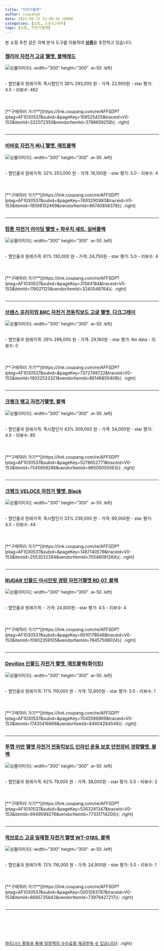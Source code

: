 ```yaml
---
title: "자전거헬멧"
author: coupang6
date: 2023-08-12 22:49:16 +0800
categories: [쇼핑, 스포츠/레저]
tags: [쇼핑, 자전거헬멧]
---
```


본 쇼핑 추천 글은 자체 분석 도구를 이용하여 [**상품**](https://link.coupang.com/a/bao1ui)을 추천하고 있습니다.

### [켈리마 자전거 고글 헬맷, 블랙레드](https://link.coupang.com/re/AFFSDP?lptag=AF1030537&subid=&pageKey=106525425&traceid=V0-153&itemId=322072350&vendorItemId=3788659259)

![상품이미지](https://thumbnail8.coupangcdn.com/thumbnails/remote/230x230ex/image/retail/images/1888547310139959-53a81c8f-938e-4387-81bf-0c5c652ed6f5.jpg){: width="300" height="300" .w-50 .left}


<br>
- 할인율과 원래가격: 즉시할인가 38%  293,000   원
- 가격: 22,900원
- star 평가: 4.5
- 리뷰수: 462
<br>
<br>
<br>
<br>
[**구매하러 가기**](https://link.coupang.com/re/AFFSDP?lptag=AF1030537&subid=&pageKey=106525425&traceid=V0-153&itemId=322072350&vendorItemId=3788659259){: .right}
<br>
<br>

---

### [비바로 자전거 써니 헬멧, 매트블랙](https://link.coupang.com/re/AFFSDP?lptag=AF1030537&subid=&pageKey=7493290983&traceid=V0-153&itemId=19598152469&vendorItemId=86740858379)

![상품이미지](https://thumbnail8.coupangcdn.com/thumbnails/remote/230x230ex/image/retail/images/2023/07/31/13/8/e8feb876-1ccd-4f0c-bf7d-d8b278821804.jpg){: width="300" height="300" .w-50 .left}


<br>
- 할인율과 원래가격: 32%  253,000   원
- 가격: 19,100원
- star 평가: 5.0
- 리뷰수: 4
<br>
<br>
<br>
<br>
[**구매하러 가기**](https://link.coupang.com/re/AFFSDP?lptag=AF1030537&subid=&pageKey=7493290983&traceid=V0-153&itemId=19598152469&vendorItemId=86740858379){: .right}
<br>
<br>

---

### [탑톤 자전거 라이딩 헬멧 + 파우치 세트, 실버블랙](https://link.coupang.com/re/AFFSDP?lptag=AF1030537&subid=&pageKey=31584184&traceid=V0-153&itemId=119021125&vendorItemId=3240548764)

![상품이미지](https://thumbnail7.coupangcdn.com/thumbnails/remote/230x230ex/image/product/image/vendoritem/2018/11/02/3240548764/2c03a7af-96ce-4d69-869f-5ab478038bf6.jpg){: width="300" height="300" .w-50 .left}


<br>
- 할인율과 원래가격: 61%  130,000   원
- 가격: 24,750원
- star 평가: 5.0
- 리뷰수: 4
<br>
<br>
<br>
<br>
[**구매하러 가기**](https://link.coupang.com/re/AFFSDP?lptag=AF1030537&subid=&pageKey=31584184&traceid=V0-153&itemId=119021125&vendorItemId=3240548764){: .right}
<br>
<br>

---

### [브렌스 프리미엄 BRC 자전거 전동킥보드 고글 헬멧, 다크그레이](https://link.coupang.com/re/AFFSDP?lptag=AF1030537&subid=&pageKey=7372749722&traceid=V0-153&itemId=19022533321&vendorItemId=86146850408)

![상품이미지](https://thumbnail10.coupangcdn.com/thumbnails/remote/230x230ex/image/retail/images/568966035323199-65af143d-5431-400f-96ba-6ff1ba7c66f8.jpg){: width="300" height="300" .w-50 .left}


<br>
- 할인율과 원래가격: 29%  298,000   원
- 가격: 29,160원
- star 평가: No data
- 리뷰수: 0
<br>
<br>
<br>
<br>
[**구매하러 가기**](https://link.coupang.com/re/AFFSDP?lptag=AF1030537&subid=&pageKey=7372749722&traceid=V0-153&itemId=19022533321&vendorItemId=86146850408){: .right}
<br>
<br>

---

### [크랭크 탱고 자전거헬멧, 블랙](https://link.coupang.com/re/AFFSDP?lptag=AF1030537&subid=&pageKey=5278652771&traceid=V0-153&itemId=7545658286&vendorItemId=86505005563)

![상품이미지](https://thumbnail9.coupangcdn.com/thumbnails/remote/230x230ex/image/vendor_inventory/509c/db3672fad9c96fd76920f046521703646c1c570eb8f9e0bcb24d5ebc736a.jpg){: width="300" height="300" .w-50 .left}


<br>
- 할인율과 원래가격: 즉시할인가 43%  309,000   원
- 가격: 54,000원
- star 평가: 4.5
- 리뷰수: 85
<br>
<br>
<br>
<br>
[**구매하러 가기**](https://link.coupang.com/re/AFFSDP?lptag=AF1030537&subid=&pageKey=5278652771&traceid=V0-153&itemId=7545658286&vendorItemId=86505005563){: .right}
<br>
<br>

---

### [크랭크 VELOCE 자전거 헬멧, Black](https://link.coupang.com/re/AFFSDP?lptag=AF1030537&subid=&pageKey=1487140579&traceid=V0-153&itemId=2553532394&vendorItemId=70546081264)

![상품이미지](https://thumbnail9.coupangcdn.com/thumbnails/remote/230x230ex/image/retail/images/439855487032599-bd6511f4-a910-41e4-be7d-57b6724baee8.jpg){: width="300" height="300" .w-50 .left}


<br>
- 할인율과 원래가격: 즉시할인가 33%  239,000   원
- 가격: 69,000원
- star 평가: 4.5
- 리뷰수: 44
<br>
<br>
<br>
<br>
[**구매하러 가기**](https://link.coupang.com/re/AFFSDP?lptag=AF1030537&subid=&pageKey=1487140579&traceid=V0-153&itemId=2553532394&vendorItemId=70546081264){: .right}
<br>
<br>

---

### [RUDAR 인몰드 아시안핏 경량 자전거헬멧 RD 07, 블랙](https://link.coupang.com/re/AFFSDP?lptag=AF1030537&subid=&pageKey=6010178648&traceid=V0-153&itemId=10902359105&vendorItemId=78457599024)

![상품이미지](https://thumbnail9.coupangcdn.com/thumbnails/remote/230x230ex/image/vendor_inventory/8ef5/7620c1b325868f9872fb4d25bfecef4212eb694364161a5917f11186c372.jpg){: width="300" height="300" .w-50 .left}


<br>
- 할인율과 원래가격: 
- 가격: 24,800원
- star 평가: 4.5
- 리뷰수: 4
<br>
<br>
<br>
<br>
[**구매하러 가기**](https://link.coupang.com/re/AFFSDP?lptag=AF1030537&subid=&pageKey=6010178648&traceid=V0-153&itemId=10902359105&vendorItemId=78457599024){: .right}
<br>
<br>

---

### [Devilize 인몰드 자전거 헬멧, 매트블랙(화이트)](https://link.coupang.com/re/AFFSDP?lptag=AF1030537&subid=&pageKey=7045586869&traceid=V0-153&itemId=17435416668&vendorItemId=84604284549)

![상품이미지](https://thumbnail7.coupangcdn.com/thumbnails/remote/230x230ex/image/vendor_inventory/9f7e/7b77740310ebfa60cd8d251f1c4ed9ca1cd5af24231c1a231639d3a4135f.jpg){: width="300" height="300" .w-50 .left}


<br>
- 할인율과 원래가격: 17%  119,000   원
- 가격: 12,800원
- star 평가: 3.0
- 리뷰수: 1
<br>
<br>
<br>
<br>
[**구매하러 가기**](https://link.coupang.com/re/AFFSDP?lptag=AF1030537&subid=&pageKey=7045586869&traceid=V0-153&itemId=17435416668&vendorItemId=84604284549){: .right}
<br>
<br>

---

### [투랩 어반 헬멧 자전거 전동킥보드 인라인 운동 보호 안전장비 경량헬멧, 블랙](https://link.coupang.com/re/AFFSDP?lptag=AF1030537&subid=&pageKey=5263281347&traceid=V0-153&itemId=9949099276&vendorItemId=77331714200)

![상품이미지](https://thumbnail9.coupangcdn.com/thumbnails/remote/230x230ex/image/vendor_inventory/820b/6a46c51b0c4999fa3562d340d6fa636d885c91eeb82d9c7ccbf920fc9e21.jpg){: width="300" height="300" .w-50 .left}


<br>
- 할인율과 원래가격: 62%  79,000   원
- 가격: 38,000원
- star 평가: 5.0
- 리뷰수: 2
<br>
<br>
<br>
<br>
[**구매하러 가기**](https://link.coupang.com/re/AFFSDP?lptag=AF1030537&subid=&pageKey=5263281347&traceid=V0-153&itemId=9949099276&vendorItemId=77331714200){: .right}
<br>
<br>

---

### [락브로스 고글 일체형 자전거 헬멧 WT-018S, 블랙](https://link.coupang.com/re/AFFSDP?lptag=AF1030537&subid=&pageKey=5001263787&traceid=V0-153&itemId=6685735842&vendorItemId=73979427217)

![상품이미지](https://thumbnail9.coupangcdn.com/thumbnails/remote/230x230ex/image/retail/images/2021/02/15/11/8/567aa253-475b-4f0d-a05c-7e2a176cbd0d.jpg){: width="300" height="300" .w-50 .left}


<br>
- 할인율과 원래가격: 13%  116,000   원
- 가격: 24,900원
- star 평가: 5.0
- 리뷰수: 1
<br>
<br>
<br>
<br>
[**구매하러 가기**](https://link.coupang.com/re/AFFSDP?lptag=AF1030537&subid=&pageKey=5001263787&traceid=V0-153&itemId=6685735842&vendorItemId=73979427217){: .right}
<br>
<br>

---
<br><br><br><br><br> [파트너스 활동을 통해 일정액의 수수료를 제공받을 수 있습니다](https://link.coupang.com/a/bao1ui){: .right}